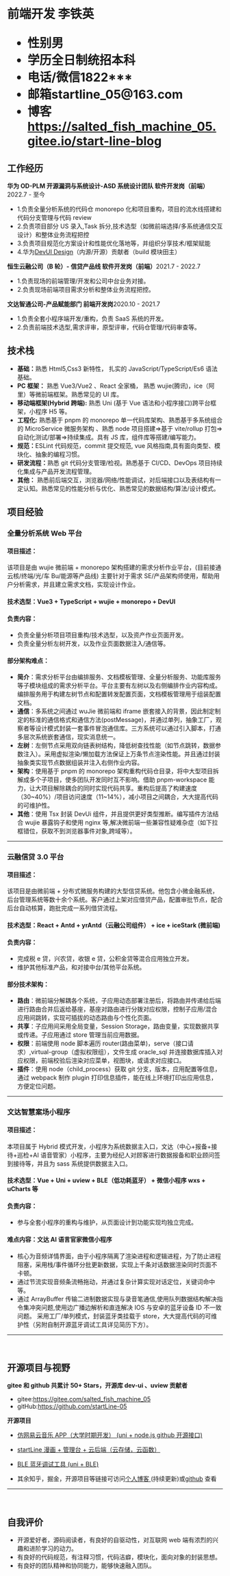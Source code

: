 <h1>
  <span>前端开发</span>
  <span>李铁英</span> <br>
  <ul>
    <li><span>性别</span>男</li>
    <li><span>学历</span>全日制统招本科</li>
    <li><span>电话/微信</span>1822***</li>
    <li><span>邮箱</span>startline_05@163.com</li>
    <li><span>博客</span><a href="https://salted_fish_machine_05.gitee.io/start-line-blog">https://salted_fish_machine_05.gitee.io/start-line-blog</a></li>
  </ul>
</h1>

## 工作经历

**华为 OD-PLM 开源漏洞与系统设计-ASD 系统设计团队 软件开发岗（前端）**<span class="right">2022.7 - 至今</span><br>

- 1.负责全量分析系统的代码仓 monorepo 化和项目重构，项目的流水线搭建和代码分支管理与代码 review
- 2.负责项目部分 US 录入,Task 拆分,技术选型（如微前端选择/多系统通信交互设计）和整体业务流程把控
- 3.负责项目规范化方案设计和性能优化落地等，并组织分享技术/框架赋能
- 4.华为<a href="https://github.com/DevCloudFE">DevUI Design</a>（内源/开源）贡献者（build 模块田主）

**恒生云融公司（B 轮）- 信贷产品线 软件开发岗（前端）**<span class="right">2021.7 - 2022.7</span><br>

- 1.负责现场的前端管理/开发和公司中台业务对接。
- 2.负责现场前端项目需求分析和整体业务流程把控。
  <br/>

**文达智通公司-产品赋能部门 前端开发岗**<span class="right">2020.10 - 2021.7</span><br>

- 1.负责全套小程序端开发/重构，负责 SaaS 系统的开发。
- 2.负责前端技术选型,需求评审，原型评审，代码仓管理/代码审查等。
  <br/>

## 技术栈

- <b>基础：</b>熟悉 Html5,Css3 新特性， 扎实的 JavaScript/TypeScript/Es6 语法基础。
- <b>PC 框架：</b> 熟悉 Vue3/Vue2 、React 全家桶， 熟悉 wujie(腾讯)，ice（阿里）等微前端框架。熟悉常见的 UI 库。
- <b>移动端框架(Hybrid 跨端):</b> 熟悉 Uni (基于 Vue 语法和小程序接口)跨平台框架，小程序 H5 等。
- <b>工程化:</b> 熟悉基于 pnpm 的 monorepo 单一代码库架构、熟悉基于多系统组合的 MicroService 微服务架构 、熟悉 node 项目搭建=>基于 vite/rollup 打包=>自动化测试/部署=>持续集成。具有 JS 库，组件库等搭建/编写能力。
- <b>规范：</b>ESLint 代码规范，commit 提交规范, vue 风格指南,具有面向类型、模块化、抽象的编程习惯。
- <b>研发流程：</b>熟悉 git 代码分支管理/检视。熟悉基于 CI/CD、DevOps 项目持续化集成与产品开发流程管理。
- <b>其他：</b> 熟悉前后端交互，浏览器/网络/性能调试，对后端接口以及表结构有一定认知。熟悉常见的性能分析与优化、熟悉常见的数据结构/算法/设计模式。

## 项目经验

### **全量分析系统 Web 平台**

#### **项目描述**：

该项目是由 wujie 微前端 + monorepo 架构搭建的需求分析作业平台，(目前接通云核/终端/光/车 Bu/能源等产品线) 主要针对于需求 SE/产品架构师使用，帮助用户分析需求，并且建立需求文档，实现设计作业。

#### 技术选型：Vue3 + TypeScript + wujie + monorepo + DevUI

#### 负责内容：

- 负责全量分析项目项目重构/技术选型，以及资产作业页面开发。
- 负责全量分析左树开发，以及作业页面数据注入/通信等。

#### 部分架构难点：

- **简介**：需求分析平台由编排服务、文档模板管理、全量分析服务、功能库服务等子模块组成的需求分析平台。平台主要有左树以及右侧编排作业内容构成。编排服务用于构建左树节点和配置转发配置页面，文档模板管理用于组装配置文档。
- **通信**：多系统之间通过 wuJie 微前端和 iframe 嵌套接入的背景，因此制定制定的标准的通信格式和通信方法(postMessage)，并通过单列，抽象工厂，观察者等设计模式封装一套事件冒泡通信库。三方系统可以通过引入脚本，打通多层次系统嵌套通信，现实消息统一。
- **左树**：左侧节点采用双向链表树结构，降低树查找性能（如节点跳转，数据参数注入）。采用虚拟渲染/懒加载方法保证上万条节点渲染性能。并且通过封装抽象类实现节点数据组装并注入右侧作业内容。
- **架构**：使用基于 pnpm 的 monorepo 架构重构代码仓目录，将中大型项目拆解成多个子项目，使多团队开发同时互不影响。借助 pnpm-workspace 能力，让大项目解除耦合的同时实现代码共享。重构后提高了构建速度（30~40%）/项目访问速度（11~14%），减小项目之间耦合，大大提高代码的可维护性。
- **其他**：使用 Tsx 封装 DevUi 组件，并且提供更好类型推断。编写插件方法结合 wujie 暴露钩子和使用 nginx 等,解决微前端一些兼容性疑难杂症（如下拉框错位，获取不到浏览器事件对象,跨域等）。

---

### **云融信贷 3.0 平台**

#### **项目描述**：

该项目是由微前端 + 分布式微服务构建的大型信贷系统。他包含小微金融系统，后台管理系统等数十余个系统。客户通过上架对应借贷产品，配置审批节点，配合后台自动核算，跑批完成一系列借贷流程。

#### 技术选型：React + Antd + yrAntd（云融公司组件） + ice + iceStark (微前端)

#### 负责内容：

- 完成税 e 贷，兴农贷，收银 e 贷，公积金贷等混合应用独立开发。
- 维护其他标准产品，和对接中台/其他平台系统。

#### 部分技术架构：

- **路由**：微前端分解耦各个系统，子应用动态部署注册后，将路由并传递给后端进行路由合并后返给基座，基座对路由进行分拨对应权限，控制子应用/混合应用间跳转，实现可插拔的动态路由与个性化页面。
- **共享**：子应用间采用全局变量，Session Storage，路由变量，实现数据共享或传递。子应用通过 store 管理当前应用数据。
- **权限**：前端使用 node 脚本遍历 router(路由菜单)，serve（接口请求）,virtual-group（虚拟权限组），文件生成 oracle_sql 并连接数据库插入对应权限，前端校验后渲染对应菜单，视图块，或请求对应接口。
- **插件**：使用 node（child_process）获取 git 分支，版本，应用配置等信息，通过 webpack 制作 plugin 打印信息插件，能在线上环境打印出应用信息，方便定位问题。

---

### 文达智慧案场小程序

#### 项目描述：

本项目属于 Hybrid 模式开发，小程序为系统数据主入口，文达（中心+报备+接待+巡检+AI 语音管家）小程序，主要为经纪人对顾客进行数据报备和职业顾问签到接待等，并且为 sass 系统提供数据主入口。

#### 技术选型：**Vue + Uni + uview + BLE（低功耗蓝牙） + 微信小程序 wxs + uCharts 等**

#### 负责内容：

- 参与全套小程序的重构与维护，从页面设计到功能实现均独立完成。

#### 难点内容：文达 AI 语言官家微信小程序

- 核心为音频详情界面，由于小程序隔离了渲染进程和逻辑进程，为了防止进程阻塞，采用栈/事件循环分批更新数据，实现上千条对话数据渲染同时页面不卡顿。
- 通过节流实现音频条流畅拖动，并通过复杂计算实现对话定位，关键词命中等。
- 通过 ArrayBuffer 传输二进制数据实现与录音笔通信,使用队列数据结构解决指令集冲突问题,使用边广播边解析和直连解决 IOS 与安卓的蓝牙设备 ID 不一致问题。
  采用工厂/单列模式，封装蓝牙类挂载于 store，大大提高代码的可维护性（另附自制开源蓝牙调试工具详见简历下方）。

---

<br>

## 开源项目与视野

**gitee 和 github 共累计 50+ Stars，开源库 dev-ui 、uview 贡献者**

- gitee:<a href="https://gitee.com/salted_fish_machine_05">https://gitee.com/salted_fish_machine_05</a>
- gitHub:<a href="https://github.com/startLine-05">https://github.com/startLine-05</a>

**开源项目**

- <a href="https://gitee.com/salted_fish_machine_05/uni-app-wangyiyun">仿网易云音乐 APP（大学时期开发） (uni + node.js github 开源接口)</a>
- <a href="https://github.com/startLine-05/startline-caricature-client">startLine 漫画 + 管理台 + 云后端（云存储，云函数）</a>
- <a href="https://github.com/startLine-05/uni-BLE">BLE 蓝牙调试工具 (uni + BLE)</a>

- 其余知乎，掘金，开源项目等链接可访问<a href="https://salted_fish_machine_05.gitee.io/start-line-blog">个人博客 </a>(持续更新)或<a href="https://github.com/startLine-05">github</a> 查看

---

<br>

## 自我评价

- 开源爱好者，源码阅读者，有良好的自驱动性，对互联网 web 端有浓烈的兴趣和进阶学习的动力。
- 有良好的代码规范，有注释习惯，代码洁癖，模块化，面向对象的封装思想。
- 有良好的团队精神和协同能力，能够快速融入团队。
